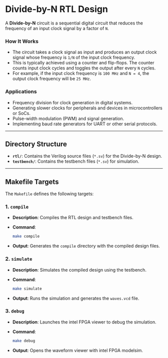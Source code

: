# Divide-by-N RTL Design

A **Divide-by-N** circuit is a sequential digital circuit that reduces the frequency of an input clock signal by a factor of `N`.

### How It Works

- The circuit takes a clock signal as input and produces an output clock signal whose frequency is `1/N` of the input clock frequency.
- This is typically achieved using a counter and flip-flops. The counter counts input clock cycles and toggles the output after every `N` cycles.
- For example, if the input clock frequency is `100 MHz` and `N = 4`, the output clock frequency will be `25 MHz`.

### Applications

- Frequency division for clock generation in digital systems.
- Generating slower clocks for peripherals and devices in microcontrollers or SoCs.
- Pulse-width modulation (PWM) and signal generation.
- Implementing baud rate generators for UART or other serial protocols.

---

## Directory Structure

- **`rtl/`**: Contains the Verilog source files (`*.sv`) for the Divide-by-N design.
- **`testbench/`**: Contains the testbench files (`*.sv`) for simulation.

---

## Makefile Targets

The `Makefile` defines the following targets:

### 1. **`compile`**

- **Description**:  Compiles the RTL design and testbench files.
- **Command**:

  ```bash
  make compile
  ```
- **Output**: Generates the `compile` directory with the compiled design files.

### 2. **`simulate`**
 
- **Description**:  Simulates the compiled design using the testbench.

- **Command**:

  ```bash
  make simulate
  ```

- **Output**: Runs the simulation and generates the `waves.vcd` file.

### 3. **`debug`**

- **Description**:  Launches the intel FPGA viewer to debug the simulation.

- **Command**:

  ```bash
  make debug
  ```

- **Output**: Opens the waveform viewer with intel FPGA modelsim.

